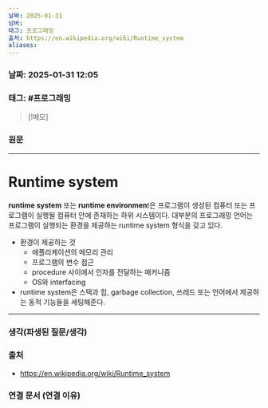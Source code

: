 ```yaml
---
날짜: 2025-01-31
넘버: 
태그: 프로그래밍
출처: https://en.wikipedia.org/wiki/Runtime_system
aliases:
---
```

### 날짜:  2025-01-31 12:05

### 태그: #프로그래밍 

>[!메모]
>

### 원문
---
# Runtime system
**runtime system** 또는 **runtime environmen**t은 프로그램이 생성된 컴퓨터 또는 프로그램이 실행될 컴퓨터 안에 존재하는 하위 시스템이다.
대부분의 프로그래밍 언어는 프로그램이 실행되는 환경을 제공하는 runtime system 형식을 갖고 있다.
- 환경이 제공하는 것
	- 애플리케이션의 메모리 관리
	- 프로그램의 변수 접근
	- procedure 사이에서 인자를 전달하는 매커니즘
	- OS와 interfacing
- runtime system은 스택과 힙, garbage collection, 쓰레드 또는 언어에서 제공하는 동적 기능들을 세팅해준다.
---
### 생각(파생된 질문/생각)

### 출처
- https://en.wikipedia.org/wiki/Runtime_system
### 연결 문서 (연결 이유)
